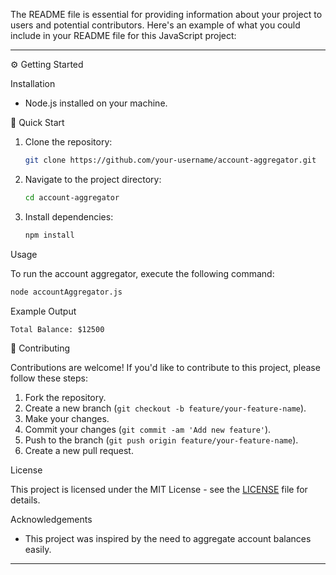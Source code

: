 The README file is essential for providing information about your project to users and potential contributors. Here's an example of what you could include in your README file for this JavaScript project:

---


⚙️ Getting Started

Installation

- Node.js installed on your machine.

🚀 Quick Start 

1. Clone the repository:

   ```bash
   git clone https://github.com/your-username/account-aggregator.git
   ```

2. Navigate to the project directory:

   ```bash
   cd account-aggregator
   ```

3. Install dependencies:

   ```bash
   npm install
   ```

Usage

To run the account aggregator, execute the following command:

```bash
node accountAggregator.js
```

Example Output

```
Total Balance: $12500
```

🤝 Contributing

Contributions are welcome! If you'd like to contribute to this project, please follow these steps:

1. Fork the repository.
2. Create a new branch (`git checkout -b feature/your-feature-name`).
3. Make your changes.
4. Commit your changes (`git commit -am 'Add new feature'`).
5. Push to the branch (`git push origin feature/your-feature-name`).
6. Create a new pull request.

License

This project is licensed under the MIT License - see the [LICENSE](LICENSE) file for details.

Acknowledgements

- This project was inspired by the need to aggregate account balances easily.

---

